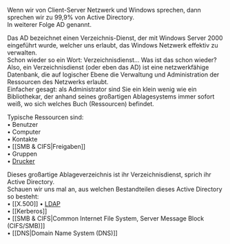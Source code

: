Wenn wir von Client-Server Netzwerk und Windows sprechen, dann sprechen wir zu 99,9% von Active Directory.  
In weiterer Folge AD genannt.

Das AD bezeichnet einen Verzeichnis-Dienst, der mit Windows Server 2000 eingeführt wurde, welcher uns erlaubt, das Windows Netzwerk effektiv zu verwalten.  
Schon wieder so ein Wort: Verzeichnisdienst… Was ist das schon wieder?  
Also, ein Verzeichnisdienst (oder eben das AD) ist eine netzwerkfähige Datenbank, die auf logischer Ebene die Verwaltung und Administration der Ressourcen des Netzwerks erlaubt.  
Einfacher gesagt: als Administrator sind Sie ein klein wenig wie ein Bibliothekar, der anhand seines großartigen Ablagesystems immer sofort weiß, wo sich welches Buch (Ressourcen) befindet.

Typische Ressourcen sind:  
• Benutzer  
• Computer  
• Kontakte  
• [[SMB & CIFS|Freigaben]]  
• Gruppen  
• [Drucker](../Printer/Printer%20Contents.md)

Dieses großartige Ablageverzeichnis ist ihr Verzeichnisdienst, sprich ihr Active Directory.  
Schauen wir uns mal an, aus welchen Bestandteilen dieses Active Directory so besteht:  
• [[X.500]]
• [LDAP](LDAP.md)  
• [[Kerberos]]  
• [[SMB & CIFS|Common Internet File System, Server Message Block (CIFS/SMB)]]  
• [[DNS|Domain Name System (DNS)]]